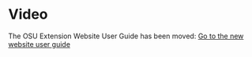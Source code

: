 # Video

The OSU Extension Website User Guide has been moved: [Go to the new website user guide](https://employee.extension.oregonstate.edu/navigator-docs/extension-website-user-guide)
